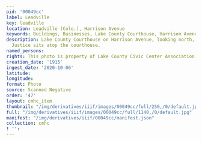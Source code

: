 ```yaml
---
pid: '00049cc'
label: Leadville
key: leadville
location: Leadville (Colo.), Harrison Avenue
keywords: Buildings, Businesses, Lake County Courthouse, Harrison Avenue
description: Lake County Courthouse on Harrison Avenue, looking north, c. 1915. Lady
  Justice sits atop the courthouse.
named_persons: 
rights: This photo is property of Lake County Civic Center Association.
creation_date: '1915'
ingest_date: '2020-10-06'
latitude: 
longitude: 
format: Photo
source: Scanned Negative
order: '47'
layout: cmhc_item
thumbnail: "/img/derivatives/iiif/images/00049cc/full/250,/0/default.jpg"
full: "/img/derivatives/iiif/images/00049cc/full/1140,/0/default.jpg"
manifest: "/img/derivatives/iiif/00049cc/manifest.json"
collection: cmhc
! '': 
---
```


